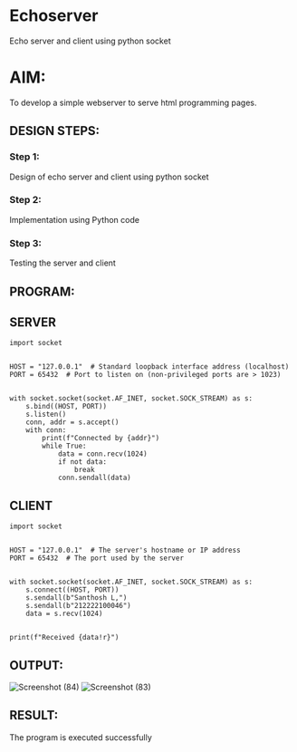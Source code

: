 # Echoserver
Echo server and client using python socket

# AIM:

To develop a simple webserver to serve html programming pages.

## DESIGN STEPS:

### Step 1:

Design of echo server and client using python socket

### Step 2:

Implementation using Python code

### Step 3:

Testing the server and client 

## PROGRAM:
## SERVER
```
import socket


HOST = "127.0.0.1"  # Standard loopback interface address (localhost)
PORT = 65432  # Port to listen on (non-privileged ports are > 1023)


with socket.socket(socket.AF_INET, socket.SOCK_STREAM) as s:
    s.bind((HOST, PORT))
    s.listen()
    conn, addr = s.accept()
    with conn:
        print(f"Connected by {addr}")
        while True:
            data = conn.recv(1024)
            if not data:
                break
            conn.sendall(data)
```
## CLIENT
```
import socket


HOST = "127.0.0.1"  # The server's hostname or IP address
PORT = 65432  # The port used by the server


with socket.socket(socket.AF_INET, socket.SOCK_STREAM) as s:
    s.connect((HOST, PORT))
    s.sendall(b"Santhosh L,")
    s.sendall(b"212222100046")
    data = s.recv(1024)


print(f"Received {data!r}")
```

## OUTPUT:
![Screenshot (84)](https://github.com/user-attachments/assets/bd0b9d61-534f-4a78-aab7-7bc019e8d301)
![Screenshot (83)](https://github.com/user-attachments/assets/d7f10ea5-b474-46ee-820c-4bcb7fcba4b5)



## RESULT:
The program is executed successfully
